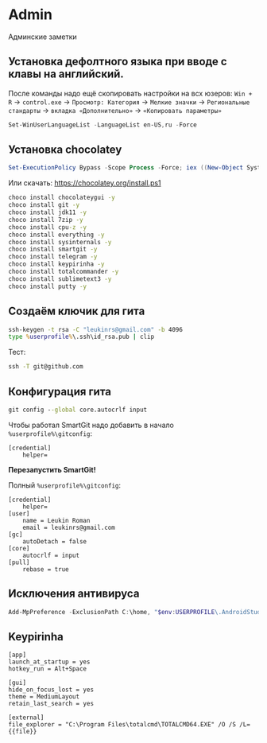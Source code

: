 # Admin
Админские заметки

## Установка дефолтного языка при вводе с клавы на английский.

После команды надо ещё скопировать настройки на всх юзеров:
`Win + R` → `control.exe` → `Просмотр: Категория` → `Мелкие значки` → `Региональные стандарты` → `вкладка «Дополнительно»` → `«Копировать параметры»`
```powershell
Set-WinUserLanguageList -LanguageList en-US,ru -Force
```

## Установка chocolatey
```powershell
Set-ExecutionPolicy Bypass -Scope Process -Force; iex ((New-Object System.Net.WebClient).DownloadString('https://chocolatey.org/install.ps1'))
```
Или скачать: https://chocolatey.org/install.ps1

```cmd
choco install chocolateygui -y
choco install git -y
choco install jdk11 -y
choco install 7zip -y
choco install cpu-z -y
choco install everything -y
choco install sysinternals -y
choco install smartgit -y
choco install telegram -y
choco install keypirinha -y
choco install totalcommander -y
choco install sublimetext3 -y
choco install putty -y
```

## Создаём ключик для гита
```cmd
ssh-keygen -t rsa -C "leukinrs@gmail.com" -b 4096
type %userprofile%\.ssh\id_rsa.pub | clip
```

Тест:
```cmd
ssh -T git@github.com
```

## Конфигурация гита
```cmd
git config --global core.autocrlf input
```

Чтобы работал SmartGit надо добавить в начало `%userprofile%\gitconfig`:
```config
[credential]
    helper=
```
**Перезапустить SmartGit!**

Полный `%userprofile%\gitconfig`:
```config
[credential]
    helper=
[user]
	name = Leukin Roman
	email = leukinrs@gmail.com
[gc]
	autoDetach = false
[core]
	autocrlf = input
[pull]
	rebase = true
```

## Исключения антивируса
```powershell
Add-MpPreference -ExclusionPath C:\home, "$env:USERPROFILE\.AndroidStudio3.3", "$env:USERPROFILE\.gradle" -ExclusionProcess studio64.exe
```

## Keypirinha
```config
[app]
launch_at_startup = yes
hotkey_run = Alt+Space

[gui]
hide_on_focus_lost = yes
theme = MediumLayout
retain_last_search = yes

[external]
file_explorer = "C:\Program Files\totalcmd\TOTALCMD64.EXE" /O /S /L={{file}}
```
